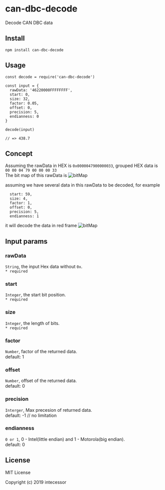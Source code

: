 # can-dbc-decode
Decode CAN DBC data

## Install
```
npm install can-dbc-decode
```

## Usage
```
const decode = require('can-dbc-decode')

const input = {
  rawData: '46220000FFFFFFFF',
  start: 0,
  size: 32,
  factor: 0.05,
  offset: 0,
  precision: 5,
  endianness: 0
}

decode(input)

// => 438.7

```

## Concept
Assuming the rawData in HEX is `0x0000047900000033`, grouped HEX data is `00 00 04 79 00 00 00 33`<br>
The bit map of this rawData is
![bitMap](https://github.com/intecessor/can-dbc-decode/blob/master/assets/bitsmap.PNG)

assuming we have several data in this rawData to be decoded, for example
```
  start: 59,
  size: 4,
  factor: 1,
  offset: 0,
  precision: 5,
  endianness: 1
```
it will decode the data in red frame
![bitMap](https://github.com/intecessor/can-dbc-decode/blob/master/assets/bitdata.png)

## Input params
### rawData
`String`, the input Hex data without `0x`.<br>
`* required`
### start
`Integer`, the start bit position.<br>
`* required`
### size
`Integer`, the length of bits.<br>
`* required`
### factor
`Number`, factor of the returned data.<br>
default: 1
### offset
`Number`, offset of the returned data.<br>
default: 0
### precision
`Interger`, Max precesion of returned data.<br>
default: -1 // no limitation
### endianness
`0 or 1`, 0 - Intel(little endian) and 1 - Motorola(big endian).<br>
default: 0

## License
MIT License

Copyright (c) 2019 intecessor


